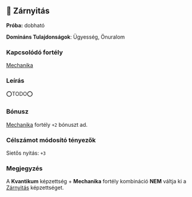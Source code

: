 ## 🔵 Zárnyitás

**Próba:** dobható

**Domináns Tulajdonságok**: Ügyesség, Önuralom

### Kapcsolódó fortély

[Mechanika](../fortelyok.altalanos/mechanika.md)

### Leírás

⭕TODO⭕

### Bónusz

[Mechanika](../fortelyok.altalanos/mechanika.md) fortély `+2` bónuszt ad.

### Célszámot módosító tényezők

Sietős nyitás: `+3`

### Megjegyzés

A **Kvantikum** képzettség + **Mechanika** fortély kombináció **NEM** váltja ki a [Zárnyitás](zarnyitas.md) képzettséget.
